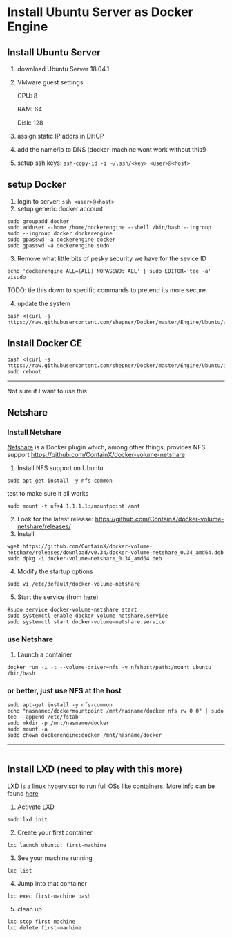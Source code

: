 # Install Ubuntu Server as Docker Engine


## Install Ubuntu Server
1. download Ubuntu Server 18.04.1
2. VMware guest settings:

   CPU: 8
   
   RAM: 64
   
   Disk: 128
   
3. assign static IP addrs in DHCP
4. add the name/ip to DNS (docker-machine wont work without this!)
5. setup ssh keys: `ssh-copy-id -i ~/.ssh/<key> <user>@<host>`

## setup Docker
1. login to server: `ssh <user>@<host>`
2. setup generic docker account
``` shell
sudo groupadd docker
sudo adduser --home /home/dockerengine --shell /bin/bash --ingroup sudo --ingroup docker dockerengine
sudo gpasswd -a dockerengine docker
sudo gpasswd -a dockerengine sudo
```
3. Remove what little bits of pesky security we have for the sevice ID
``` shell
echo 'dockerengine ALL=(ALL) NOPASSWD: ALL' | sudo EDITOR='tee -a' visudo
```
TODO:  tie this down to specific commands to pretend its more secure

4. update the system
``` shell
bash <(curl -s https://raw.githubusercontent.com/shepner/Docker/master/Engine/Ubuntu/update_ubuntu.sh)
```

## Install Docker CE
``` shell
bash <(curl -s https://raw.githubusercontent.com/shepner/Docker/master/Engine/Ubuntu/install_docker.sh)
sudo reboot
```

---

Not sure if I want to use this


## Netshare
### Install Netshare
[Netshare](http://netshare.containx.io/docs/getting-started) is a Docker plugin which, among other things, provides NFS support
https://github.com/ContainX/docker-volume-netshare
1. Install NFS support on Ubuntu
``` shell
sudo apt-get install -y nfs-common
```
test to make sure it all works
``` shell
sudo mount -t nfs4 1.1.1.1:/mountpoint /mnt
```
2. Look for the latest release:  https://github.com/ContainX/docker-volume-netshare/releases/
3. Install
``` shell
wget https://github.com/ContainX/docker-volume-netshare/releases/download/v0.34/docker-volume-netshare_0.34_amd64.deb
sudo dpkg -i docker-volume-netshare_0.34_amd64.deb
```
4. Modify the startup options
``` shell
sudo vi /etc/default/docker-volume-netshare
```
5. Start the service (from [here](https://www.howtogeek.com/216454/how-to-manage-systemd-services-on-a-linux-system/))
``` shell
#sudo service docker-volume-netshare start
sudo systemctl enable docker-volume-netshare.service
sudo systemctl start docker-volume-netshare.service
```

### use Netshare
1. Launch a container
``` shell
docker run -i -t --volume-driver=nfs -v nfshost/path:/mount ubuntu /bin/bash
```

### or better, just use NFS at the host
``` shell
sudo apt-get install -y nfs-common
echo "nasname:/dockermountpoint /mnt/nasname/docker nfs rw 0 0" | sudo tee --append /etc/fstab
sudo mkdir -p /mnt/nasname/docker
sudo mount -a
sudo chown dockerengine:docker /mnt/nasname/docker
```


---

---

## Install LXD (need to play with this more)
[LXD](https://www.ubuntu.com/containers/lxd) is a linux hypervisor to run full OSs like containers.  More info can be found [here](https://linuxcontainers.org/lxd/getting-started-cli/)
1. Activate LXD
``` shell
sudo lxd init
```
2. Create your first container
``` shell
lxc launch ubuntu: first-machine
```
3. See your machine running
``` shell
lxc list
```
4. Jump into that container
``` shell
lxc exec first-machine bash
```
5. clean up
``` shell
lxc stop first-machine
lxc delete first-machine
```



